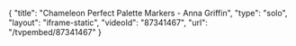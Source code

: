 {
    "title": "Chameleon Perfect Palette Markers - Anna Griffin",
    "type": "solo",
    "layout": "iframe-static",
    "videoId": "87341467",
    "url": "\/tvpembed\/87341467"
}